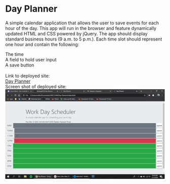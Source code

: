 # Day Planner 

A simple calendar application that allows the user to save events for each hour of the day. This app will run in the browser and feature dynamically updated HTML and CSS powered by jQuery.
The app should display standard business hours (9 a.m. to 5 p.m.). Each time slot should represent one hour and contain the following:


The time
<br>
A field to hold user input
<br>
A save button<br><br>
Link to deployed site:  
[Day Planner](https://mhargett23.github.io/Day-Planner/)  
Screen shot of deployed site:<br>
![Screen Shot](assets/images/ss.png)
